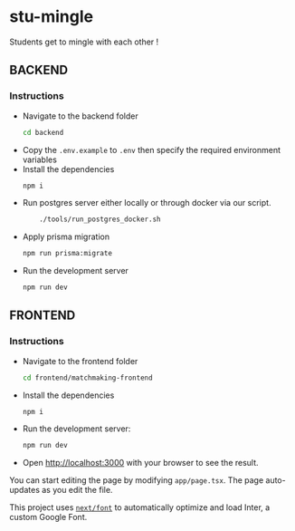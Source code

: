 # stu-mingle

Students get to mingle with each other ! 

## BACKEND

### Instructions

- Navigate to the backend folder
    ```bash
    cd backend
    ```
- Copy the `.env.example` to `.env` then specify the required environment variables
- Install the dependencies
    ```bash
    npm i
    ```
- Run postgres server either locally or through docker via our script.
    ```bash
        ./tools/run_postgres_docker.sh
    ```
- Apply prisma migration
    ```bash
    npm run prisma:migrate
    ```
- Run the development server
    ```bash
    npm run dev
    ```


## FRONTEND

### Instructions

- Navigate to the frontend folder
    ```bash
    cd frontend/matchmaking-frontend
    ```
- Install the dependencies
    ```bash
    npm i
    ```
- Run the development server:
    ```bash
    npm run dev
    ```

- Open [http://localhost:3000](http://localhost:3000) with your browser to see the result.

You can start editing the page by modifying `app/page.tsx`. The page auto-updates as you edit the file.

This project uses [`next/font`](https://nextjs.org/docs/basic-features/font-optimization) to automatically optimize and load Inter, a custom Google Font.